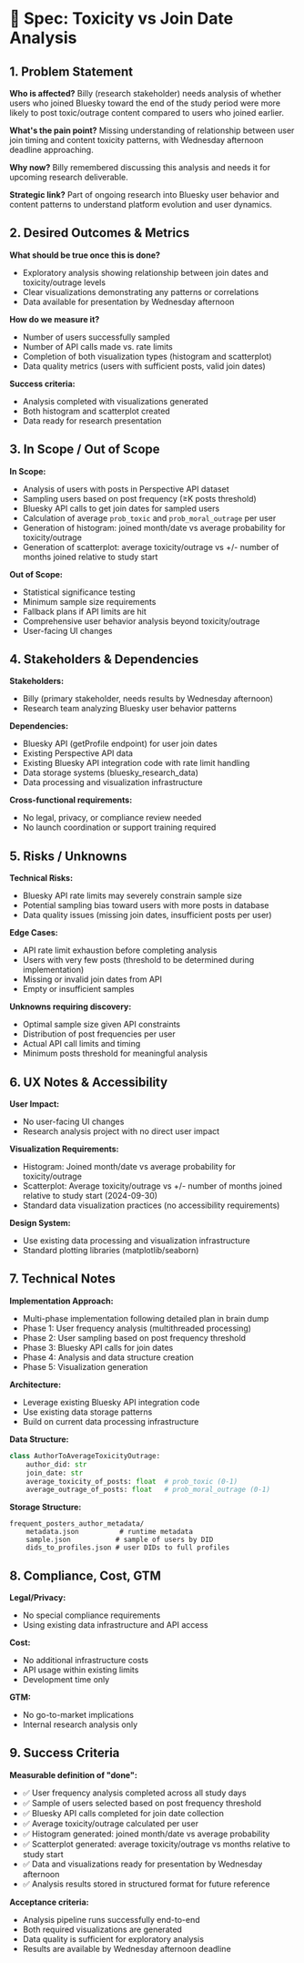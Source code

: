 # 🧾 Spec: Toxicity vs Join Date Analysis

## 1. Problem Statement
**Who is affected?** Billy (research stakeholder) needs analysis of whether users who joined Bluesky toward the end of the study period were more likely to post toxic/outrage content compared to users who joined earlier.

**What's the pain point?** Missing understanding of relationship between user join timing and content toxicity patterns, with Wednesday afternoon deadline approaching.

**Why now?** Billy remembered discussing this analysis and needs it for upcoming research deliverable.

**Strategic link?** Part of ongoing research into Bluesky user behavior and content patterns to understand platform evolution and user dynamics.

## 2. Desired Outcomes & Metrics
**What should be true once this is done?**
- Exploratory analysis showing relationship between join dates and toxicity/outrage levels
- Clear visualizations demonstrating any patterns or correlations
- Data available for presentation by Wednesday afternoon

**How do we measure it?**
- Number of users successfully sampled
- Number of API calls made vs. rate limits
- Completion of both visualization types (histogram and scatterplot)
- Data quality metrics (users with sufficient posts, valid join dates)

**Success criteria:**
- Analysis completed with visualizations generated
- Both histogram and scatterplot created
- Data ready for research presentation

## 3. In Scope / Out of Scope
**In Scope:**
- Analysis of users with posts in Perspective API dataset
- Sampling users based on post frequency (≥K posts threshold)
- Bluesky API calls to get join dates for sampled users
- Calculation of average `prob_toxic` and `prob_moral_outrage` per user
- Generation of histogram: joined month/date vs average probability for toxicity/outrage
- Generation of scatterplot: average toxicity/outrage vs +/- number of months joined relative to study start

**Out of Scope:**
- Statistical significance testing
- Minimum sample size requirements
- Fallback plans if API limits are hit
- Comprehensive user behavior analysis beyond toxicity/outrage
- User-facing UI changes

## 4. Stakeholders & Dependencies
**Stakeholders:**
- Billy (primary stakeholder, needs results by Wednesday afternoon)
- Research team analyzing Bluesky user behavior patterns

**Dependencies:**
- Bluesky API (getProfile endpoint) for user join dates
- Existing Perspective API data
- Existing Bluesky API integration code with rate limit handling
- Data storage systems (bluesky_research_data)
- Data processing and visualization infrastructure

**Cross-functional requirements:**
- No legal, privacy, or compliance review needed
- No launch coordination or support training required

## 5. Risks / Unknowns
**Technical Risks:**
- Bluesky API rate limits may severely constrain sample size
- Potential sampling bias toward users with more posts in database
- Data quality issues (missing join dates, insufficient posts per user)

**Edge Cases:**
- API rate limit exhaustion before completing analysis
- Users with very few posts (threshold to be determined during implementation)
- Missing or invalid join dates from API
- Empty or insufficient samples

**Unknowns requiring discovery:**
- Optimal sample size given API constraints
- Distribution of post frequencies per user
- Actual API call limits and timing
- Minimum posts threshold for meaningful analysis

## 6. UX Notes & Accessibility
**User Impact:**
- No user-facing UI changes
- Research analysis project with no direct user impact

**Visualization Requirements:**
- Histogram: Joined month/date vs average probability for toxicity/outrage
- Scatterplot: Average toxicity/outrage vs +/- number of months joined relative to study start (2024-09-30)
- Standard data visualization practices (no accessibility requirements)

**Design System:**
- Use existing data processing and visualization infrastructure
- Standard plotting libraries (matplotlib/seaborn)

## 7. Technical Notes
**Implementation Approach:**
- Multi-phase implementation following detailed plan in brain dump
- Phase 1: User frequency analysis (multithreaded processing)
- Phase 2: User sampling based on post frequency threshold
- Phase 3: Bluesky API calls for join dates
- Phase 4: Analysis and data structure creation
- Phase 5: Visualization generation

**Architecture:**
- Leverage existing Bluesky API integration code
- Use existing data storage patterns
- Build on current data processing infrastructure

**Data Structure:**
```python
class AuthorToAverageToxicityOutrage:
    author_did: str
    join_date: str
    average_toxicity_of_posts: float  # prob_toxic (0-1)
    average_outrage_of_posts: float   # prob_moral_outrage (0-1)
```

**Storage Structure:**
```
frequent_posters_author_metadata/
    metadata.json          # runtime metadata
    sample.json           # sample of users by DID
    dids_to_profiles.json # user DIDs to full profiles
```

## 8. Compliance, Cost, GTM
**Legal/Privacy:**
- No special compliance requirements
- Using existing data infrastructure and API access

**Cost:**
- No additional infrastructure costs
- API usage within existing limits
- Development time only

**GTM:**
- No go-to-market implications
- Internal research analysis only

## 9. Success Criteria
**Measurable definition of "done":**
- ✅ User frequency analysis completed across all study days
- ✅ Sample of users selected based on post frequency threshold
- ✅ Bluesky API calls completed for join date collection
- ✅ Average toxicity/outrage calculated per user
- ✅ Histogram generated: joined month/date vs average probability
- ✅ Scatterplot generated: average toxicity/outrage vs months relative to study start
- ✅ Data and visualizations ready for presentation by Wednesday afternoon
- ✅ Analysis results stored in structured format for future reference

**Acceptance criteria:**
- Analysis pipeline runs successfully end-to-end
- Both required visualizations are generated
- Data quality is sufficient for exploratory analysis
- Results are available by Wednesday afternoon deadline
